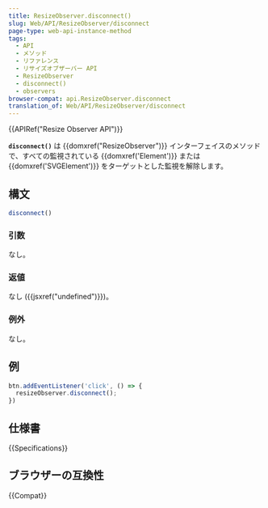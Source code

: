 ```yaml
---
title: ResizeObserver.disconnect()
slug: Web/API/ResizeObserver/disconnect
page-type: web-api-instance-method
tags:
  - API
  - メソッド
  - リファレンス
  - リサイズオブザーバー API
  - ResizeObserver
  - disconnect()
  - observers
browser-compat: api.ResizeObserver.disconnect
translation_of: Web/API/ResizeObserver/disconnect
---
```

{{APIRef("Resize Observer API")}}

**`disconnect()`** は {{domxref("ResizeObserver")}} インターフェイスのメソッドで、すべての監視されている {{domxref('Element')}} または  {{domxref('SVGElement')}} をターゲットとした監視を解除します。

## 構文

```js
disconnect()
```

### 引数

なし。

### 返値

なし ({{jsxref("undefined")}})。

### 例外

なし。

## 例

```js
btn.addEventListener('click', () => {
  resizeObserver.disconnect();
})
```

## 仕様書

{{Specifications}}

## ブラウザーの互換性

{{Compat}}
